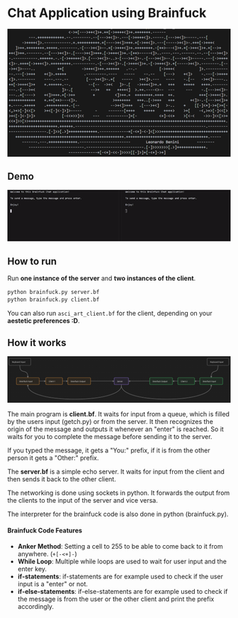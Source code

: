 # Chat Application using Brainfuck

![Ewor Asci Art - Client.bf](visuals/ewor_art.PNG)

## Demo

![chat](visuals/chat.gif)

## How to run

Run **one instance of the server** and **two instances of the client**.

```bash
python brainfuck.py server.bf
python brainfuck.py client.bf
```

You can also run ```asci_art_client.bf``` for the client, depending on your **aestetic preferences :D**.

## How it works

![brainfuck_diagram](visuals/Diagram.PNG)

The main program is **client.bf**. It waits for input from a queue, which is filled by the users input (getch.py) or from the server. It then recognizes the origin of the message and outputs it whenever an "enter" is reached. So it waits for you to complete the message before sending it to the server.

If you typed the message, it gets a "You:" prefix, if it is from the other person it gets a "Other:" prefix.

The **server.bf** is a simple echo server. It waits for input from the client and then sends it back to the other client.

The networking is done using sockets in python. It forwards the output from the clients to the input of the server and vice versa.

The interpreter for the brainfuck code is also done in python (brainfuck.py).


#### Brainfuck Code Features

- **Anker Method**: Setting a cell to 255 to be able to come back to it from anywhere. (```+[-<+]-```)
- **While Loop**: Multiple while loops are used to wait for user input and the enter key.
- **if-statements**: if-statements are for example used to check if the user input is a "enter" or not.
- **if-else-statements**: if-else-statements are for example used to check if the message is from the user or the other client and print the prefix accordingly.
